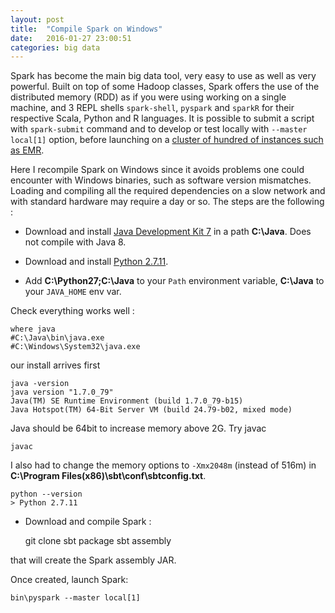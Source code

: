 ```yaml
---
layout: post
title:  "Compile Spark on Windows"
date:   2016-01-27 23:00:51
categories: big data
---
```


Spark has become the main big data tool, very easy to use as well as very powerful. Built on top of some Hadoop classes, Spark offers the use of the distributed memory (RDD) as if you were using working on a single machine, and 3 REPL shells `spark-shell`, `pyspark` and `sparkR` for their respective Scala, Python and R languages. It is possible to submit a script with `spark-submit` command and to develop or test locally with `--master local[1]` option, before launching on a [cluster of hundred of instances such as EMR](http://christopher5106.github.io/big/data/2016/01/19/computation-power-as-you-need-with-EMR-auto-termination-cluster-example-random-forest-python.html).

Here I recompile Spark on Windows since it avoids problems one could encounter with Windows binaries, such as software version mismatches. Loading and compiling all the required dependencies on a slow network and with standard hardware may require a day or so. The steps are the following :

- Download and install [Java Development Kit 7](http://www.oracle.com/technetwork/java/javase/downloads/jdk7-downloads-1880260.html) in a path **C:\Java**. Does not compile with Java 8.

- Download and install [Python 2.7.11](https://www.python.org/downloads/).

- Add **C:\Python27\;C:\Java** to your `Path` environment variable, **C:\Java** to your `JAVA_HOME` env var.

Check everything works well :

    where java
    #C:\Java\bin\java.exe
    #C:\Windows\System32\java.exe

our install arrives first

    java -version
    java version "1.7.0_79"
    Java(TM) SE Runtime Environment (build 1.7.0_79-b15)
    Java Hotspot(TM) 64-Bit Server VM (build 24.79-b02, mixed mode)

Java should be 64bit to increase memory above 2G. Try javac

    javac

I also had to change the memory options to `-Xmx2048m` (instead of 516m) in **C:\Program Files(x86)\sbt\conf\sbtconfig.txt**.

    python --version
    > Python 2.7.11

- Download and compile Spark :

    git clone
    sbt package
    sbt assembly

that will create the Spark assembly JAR.

Once created, launch Spark:

    bin\pyspark --master local[1]
